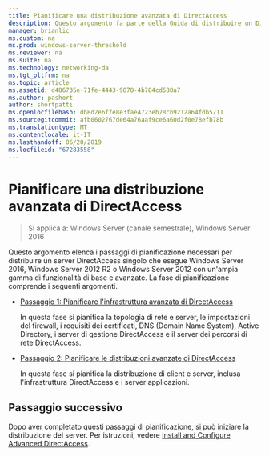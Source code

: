 ```yaml
---
title: Pianificare una distribuzione avanzata di DirectAccess
description: Questo argomento fa parte della Guida di distribuire un DirectAccess Server singolo con Advanced le impostazioni per Windows Server 2016
manager: brianlic
ms.custom: na
ms.prod: windows-server-threshold
ms.reviewer: na
ms.suite: na
ms.technology: networking-da
ms.tgt_pltfrm: na
ms.topic: article
ms.assetid: d486735e-71fe-4443-9878-4b784cd588a7
ms.author: pashort
author: shortpatti
ms.openlocfilehash: db8d2e6ffe8e3fae4723eb78cb9212a64fdb5711
ms.sourcegitcommit: afb0602767de64a76aaf9ce6a60d2f0e78efb78b
ms.translationtype: MT
ms.contentlocale: it-IT
ms.lasthandoff: 06/20/2019
ms.locfileid: "67283558"
---
```

# <a name="plan-an-advanced-directaccess-deployment"></a>Pianificare una distribuzione avanzata di DirectAccess

>Si applica a: Windows Server (canale semestrale), Windows Server 2016

Questo argomento elenca i passaggi di pianificazione necessari per distribuire un server DirectAccess singolo che esegue Windows Server 2016, Windows Server 2012 R2 o Windows Server 2012 con un'ampia gamma di funzionalità di base e avanzate. La fase di pianificazione comprende i seguenti argomenti.  
  
-   [Passaggio 1: Pianificare l'infrastruttura avanzata di DirectAccess](da-adv-plan-s1-infrastructure.md)  
  
    In questa fase si pianifica la topologia di rete e server, le impostazioni del firewall, i requisiti dei certificati, DNS (Domain Name System), Active Directory, i server di gestione DirectAccess e il server dei percorsi di rete DirectAccess.  
  
-   [Passaggio 2: Pianificare le distribuzioni avanzate di DirectAccess](da-adv-plan-s2-deployments.md)  
  
    In questa fase si pianifica la distribuzione di client e server, inclusa l'infrastruttura DirectAccess e i server applicazioni.  
  
## <a name="next-step"></a>Passaggio successivo  
Dopo aver completato questi passaggi di pianificazione, si può iniziare la distribuzione del server. Per istruzioni, vedere [Install and Configure Advanced DirectAccess](Install-and-Configure-Advanced-DirectAccess.md).  
  


